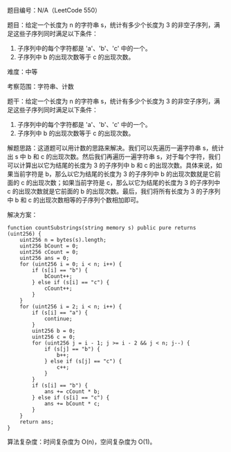 题目编号：N/A（LeetCode 550）

题目：给定一个长度为 n 的字符串 s，统计有多少个长度为 3 的非空子序列，满足这些子序列同时满足以下条件：

1. 子序列中的每个字符都是 'a'、'b'、'c' 中的一个。
2. 子序列中 b 的出现次数等于 c 的出现次数。

难度：中等

考察范围：字符串、计数

题干：给定一个长度为 n 的字符串 s，统计有多少个长度为 3 的非空子序列，满足这些子序列同时满足以下条件：

1. 子序列中的每个字符都是 'a'、'b'、'c' 中的一个。
2. 子序列中 b 的出现次数等于 c 的出现次数。

解题思路：这道题可以用计数的思路来解决。我们可以先遍历一遍字符串 s，统计出 s 中 b 和 c 的出现次数。然后我们再遍历一遍字符串 s，对于每个字符，我们可以计算出以它为结尾的长度为 3 的子序列中 b 和 c 的出现次数。具体来说，如果当前字符是 b，那么以它为结尾的长度为 3 的子序列中 b 的出现次数就是它前面的 c 的出现次数；如果当前字符是 c，那么以它为结尾的长度为 3 的子序列中 c 的出现次数就是它前面的 b 的出现次数。最后，我们将所有长度为 3 的子序列中 b 和 c 的出现次数相等的子序列个数相加即可。

解决方案：

```solidity
function countSubstrings(string memory s) public pure returns (uint256) {
    uint256 n = bytes(s).length;
    uint256 bCount = 0;
    uint256 cCount = 0;
    uint256 ans = 0;
    for (uint256 i = 0; i < n; i++) {
        if (s[i] == "b") {
            bCount++;
        } else if (s[i] == "c") {
            cCount++;
        }
    }
    for (uint256 i = 2; i < n; i++) {
        if (s[i] == "a") {
            continue;
        }
        uint256 b = 0;
        uint256 c = 0;
        for (uint256 j = i - 1; j >= i - 2 && j < n; j--) {
            if (s[j] == "b") {
                b++;
            } else if (s[j] == "c") {
                c++;
            }
        }
        if (s[i] == "b") {
            ans += cCount * b;
        } else if (s[i] == "c") {
            ans += bCount * c;
        }
    }
    return ans;
}
```

算法复杂度：时间复杂度为 O(n)，空间复杂度为 O(1)。